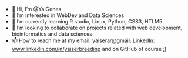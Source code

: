 - 👋 Hi, I’m @YaiGenes
- 👀 I’m interested in WebDev and Data Sciences
- 🌱 I’m currently learning R studio, Linux, Python, CSS3, HTLM5
- 💞️ I’m looking to collaborate on projects related with web development, bioinformatics and data sciences
- 📫 How to reach me at my email: yaiserar@gmail; LinkedIn: www.linkedin.com/in/yaiserbreeding and on GitHub of course ;)  

<!---
YaiGenes/YaiGenes is a ✨ special ✨ repository because its `README.md` (this file) appears on your GitHub profile.
You can click the Preview link to take a look at your changes.
--->
